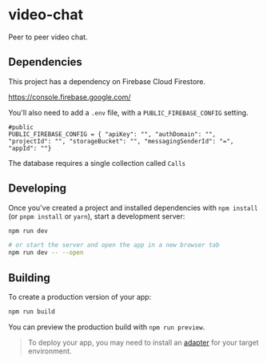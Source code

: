 # video-chat

Peer to peer video chat.

## Dependencies

This project has a dependency on Firebase Cloud Firestore.

https://console.firebase.google.com/

You'll also need to add a `.env` file, with a `PUBLIC_FIREBASE_CONFIG` setting.

```.env
#public
PUBLIC_FIREBASE_CONFIG = { "apiKey": "", "authDomain": "", "projectId": "", "storageBucket": "", "messagingSenderId": "=", "appId": ""}
```

The database requires a single collection called `Calls`

## Developing

Once you've created a project and installed dependencies with `npm install` (or `pnpm install` or `yarn`), start a development server:

```bash
npm run dev

# or start the server and open the app in a new browser tab
npm run dev -- --open
```

## Building

To create a production version of your app:

```bash
npm run build
```

You can preview the production build with `npm run preview`.

> To deploy your app, you may need to install an [adapter](https://kit.svelte.dev/docs/adapters) for your target environment.
